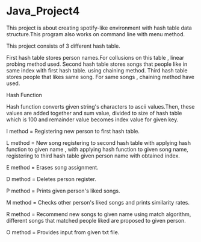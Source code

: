 # Java_Project4
This project is about creating spotify-like environment with hash table data structure.This program also works on command line with menu method.

This project consists of 3 different hash table.

First hash table stores person names.For collusions on this table , linear probing method used.
Second hash table stores songs that people like in same index with first hash table. using chaining method.
Third hash table stores people that likes same song. For same songs , chaining method have used.

Hash Function

Hash function converts given string's characters to ascii values.Then, these values are added together and sum value, divided to size of hash table which is 100 and remainder value becomes index value for given key.


I method = Registering new person to first  hash table.

L method = New song registering to second hash table with applying hash function to given name , with applying hash function to given song name,  registering to third hash table given person name with obtained index. 

E method = Erases song assignment.

D method = Deletes person register.

P method = Prints given person's liked songs.

M method = Checks other person's liked songs and prints similarity rates.

R method = Recommend new songs to given name using match algorithm, different songs that matched people liked are proposed to given person.

O method = Provides input from given txt file.

